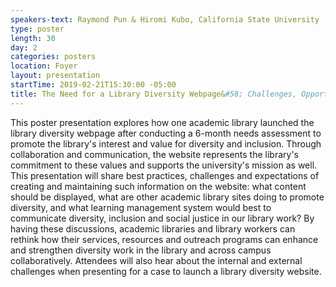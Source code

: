 ```yaml
---
speakers-text: Raymond Pun & Hiromi Kubo, California State University
type: poster
length: 30
day: 2
categories: posters
location: Foyer
layout: presentation
startTime: 2019-02-21T15:30:00 -05:00
title: The Need for a Library Diversity Webpage&#58; Challenges, Opportunities and Expectations
---
```

This poster presentation explores how one academic library launched the library diversity webpage after conducting a 6-month needs assessment to promote the library's interest and value for diversity and inclusion. Through collaboration and communication, the website represents the library's commitment to these values and supports the university's mission as well. This presentation will share best practices, challenges and expectations of creating and maintaining such information on the website: what content should be displayed, what are other academic library sites doing to promote diversity, and what learning management system would best to communicate diversity, inclusion and social justice in our library work? By having these discussions, academic libraries and library workers can rethink how their services, resources and outreach programs can enhance and strengthen diversity work in the library and across campus collaboratively. Attendees will also hear about the internal and external challenges when presenting for a case to launch a library diversity website.
